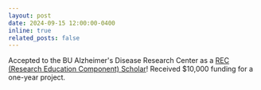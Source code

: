 ```yaml
---
layout: post
date: 2024-09-15 12:00:00-0400
inline: true
related_posts: false
---
```


Accepted to the BU Alzheimer's Disease Research Center as a [REC (Research Education Component) Scholar](https://www.bu.edu/alzresearch/research/research-education-component/)! Received $10,000 funding for a one-year project.
